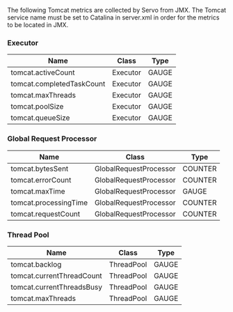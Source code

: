 The following Tomcat metrics are collected by Servo from JMX.  The Tomcat service name must be set to Catalina in server.xml in order for the metrics to be located in JMX.

### Executor

| Name | Class | Type |
|------|-------|------|
| tomcat.activeCount | Executor | GAUGE |
| tomcat.completedTaskCount | Executor | GAUGE |
| tomcat.maxThreads | Executor | GAUGE |
| tomcat.poolSize | Executor | GAUGE |
| tomcat.queueSize | Executor | GAUGE |

### Global Request Processor

| Name | Class | Type |
|------|-------|------|
| tomcat.bytesSent | GlobalRequestProcessor | COUNTER |
| tomcat.errorCount | GlobalRequestProcessor | COUNTER |
| tomcat.maxTime | GlobalRequestProcessor | GAUGE |
| tomcat.processingTime | GlobalRequestProcessor | COUNTER |
| tomcat.requestCount | GlobalRequestProcessor | COUNTER |

### Thread Pool

| Name | Class | Type |
|------|-------|------|
| tomcat.backlog | ThreadPool | GAUGE |
| tomcat.currentThreadCount | ThreadPool | GAUGE |
| tomcat.currentThreadsBusy | ThreadPool | GAUGE |
| tomcat.maxThreads | ThreadPool | GAUGE |
